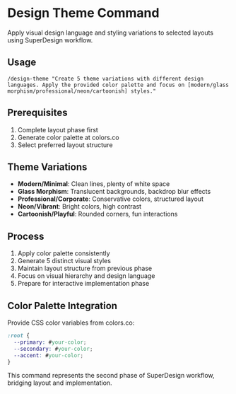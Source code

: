 # Design Theme Command

Apply visual design language and styling variations to selected layouts using SuperDesign workflow.

## Usage
```
/design-theme "Create 5 theme variations with different design languages. Apply the provided color palette and focus on [modern/glass morphism/professional/neon/cartoonish] styles."
```

## Prerequisites
1. Complete layout phase first
2. Generate color palette at colors.co
3. Select preferred layout structure

## Theme Variations
- **Modern/Minimal**: Clean lines, plenty of white space
- **Glass Morphism**: Translucent backgrounds, backdrop blur effects
- **Professional/Corporate**: Conservative colors, structured layout
- **Neon/Vibrant**: Bright colors, high contrast
- **Cartoonish/Playful**: Rounded corners, fun interactions

## Process
1. Apply color palette consistently
2. Generate 5 distinct visual styles
3. Maintain layout structure from previous phase
4. Focus on visual hierarchy and design language
5. Prepare for interactive implementation phase

## Color Palette Integration
Provide CSS color variables from colors.co:
```css
:root {
  --primary: #your-color;
  --secondary: #your-color;
  --accent: #your-color;
}
```

This command represents the second phase of SuperDesign workflow, bridging layout and implementation.